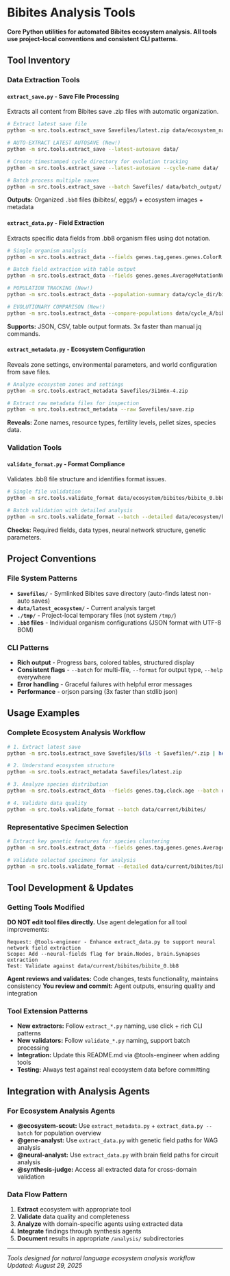 # Bibites Analysis Tools

**Core Python utilities for automated Bibites ecosystem analysis. All tools use project-local conventions and consistent CLI patterns.**

## Tool Inventory

### Data Extraction Tools

#### `extract_save.py` - Save File Processing  
Extracts all content from Bibites save .zip files with automatic organization.
```bash
# Extract latest save file
python -m src.tools.extract_save Savefiles/latest.zip data/ecosystem_name/

# AUTO-EXTRACT LATEST AUTOSAVE (New!)
python -m src.tools.extract_save --latest-autosave data/

# Create timestamped cycle directory for evolution tracking
python -m src.tools.extract_save --latest-autosave --cycle-name data/

# Batch process multiple saves
python -m src.tools.extract_save --batch Savefiles/ data/batch_output/
```
**Outputs:** Organized `.bb8` files (bibites/, eggs/) + ecosystem images + metadata

#### `extract_data.py` - Field Extraction
Extracts specific data fields from .bb8 organism files using dot notation.
```bash
# Single organism analysis
python -m src.tools.extract_data --fields genes.tag,genes.genes.ColorR data/ecosystem/bibites/bibite_0.bb8

# Batch field extraction with table output
python -m src.tools.extract_data --fields genes.genes.AverageMutationNumber,clock.age --batch data/ecosystem/bibites/ --format table

# POPULATION TRACKING (New!)
python -m src.tools.extract_data --population-summary data/cycle_dir/bibites/

# EVOLUTIONARY COMPARISON (New!)
python -m src.tools.extract_data --compare-populations data/cycle_A/bibites/ data/cycle_B/bibites/
```
**Supports:** JSON, CSV, table output formats. 3x faster than manual jq commands.

#### `extract_metadata.py` - Ecosystem Configuration
Reveals zone settings, environmental parameters, and world configuration from save files.
```bash
# Analyze ecosystem zones and settings
python -m src.tools.extract_metadata Savefiles/3i1m6x-4.zip

# Extract raw metadata files for inspection
python -m src.tools.extract_metadata --raw Savefiles/save.zip
```
**Reveals:** Zone names, resource types, fertility levels, pellet sizes, species data.

### Validation Tools

#### `validate_format.py` - Format Compliance
Validates .bb8 file structure and identifies format issues.
```bash
# Single file validation
python -m src.tools.validate_format data/ecosystem/bibites/bibite_0.bb8

# Batch validation with detailed analysis
python -m src.tools.validate_format --batch --detailed data/ecosystem/bibites/
```
**Checks:** Required fields, data types, neural network structure, genetic parameters.

## Project Conventions

### File System Patterns
- **`Savefiles/`** - Symlinked Bibites save directory (auto-finds latest non-auto saves)
- **`data/latest_ecosystem/`** - Current analysis target
- **`./tmp/`** - Project-local temporary files (not system `/tmp/`)
- **`.bb8` files** - Individual organism configurations (JSON format with UTF-8 BOM)

### CLI Patterns
- **Rich output** - Progress bars, colored tables, structured display
- **Consistent flags** - `--batch` for multi-file, `--format` for output type, `--help` everywhere
- **Error handling** - Graceful failures with helpful error messages
- **Performance** - orjson parsing (3x faster than stdlib json)

## Usage Examples

### Complete Ecosystem Analysis Workflow
```bash
# 1. Extract latest save
python -m src.tools.extract_save Savefiles/$(ls -t Savefiles/*.zip | head -1 | grep -v auto) data/current/

# 2. Understand ecosystem structure
python -m src.tools.extract_metadata Savefiles/latest.zip

# 3. Analyze species distribution
python -m src.tools.extract_data --fields genes.tag,clock.age --batch data/current/bibites/ --format table

# 4. Validate data quality
python -m src.tools.validate_format --batch data/current/bibites/
```

### Representative Specimen Selection
```bash
# Extract key genetic features for species clustering
python -m src.tools.extract_data --fields genes.tag,genes.genes.AverageMutationNumber,genes.genes.SizeRatio --batch data/current/bibites/ --output ./tmp/species_analysis.json

# Validate selected specimens for analysis
python -m src.tools.validate_format --detailed data/current/bibites/bibite_0.bb8 data/current/bibites/bibite_405.bb8
```

## Tool Development & Updates

### Getting Tools Modified
**DO NOT edit tool files directly.** Use agent delegation for all tool improvements:

```
Request: @tools-engineer - Enhance extract_data.py to support neural network field extraction
Scope: Add --neural-fields flag for brain.Nodes, brain.Synapses extraction  
Test: Validate against data/current/bibites/bibite_0.bb8
```

**Agent reviews and validates:** Code changes, tests functionality, maintains consistency
**You review and commit:** Agent outputs, ensuring quality and integration

### Tool Extension Patterns
- **New extractors:** Follow `extract_*.py` naming, use click + rich CLI patterns
- **New validators:** Follow `validate_*.py` naming, support batch processing
- **Integration:** Update this README.md via @tools-engineer when adding tools
- **Testing:** Always test against real ecosystem data before committing

## Integration with Analysis Agents

### For Ecosystem Analysis Agents
- **@ecosystem-scout:** Use `extract_metadata.py` + `extract_data.py --batch` for population overview
- **@gene-analyst:** Use `extract_data.py` with genetic field paths for WAG analysis  
- **@neural-analyst:** Use `extract_data.py` with brain field paths for circuit analysis
- **@synthesis-judge:** Access all extracted data for cross-domain validation

### Data Flow Pattern
1. **Extract** ecosystem with appropriate tool
2. **Validate** data quality and completeness  
3. **Analyze** with domain-specific agents using extracted data
4. **Integrate** findings through synthesis agents
5. **Document** results in appropriate `/analysis/` subdirectories

---
*Tools designed for natural language ecosystem analysis workflow*
*Updated: August 29, 2025*